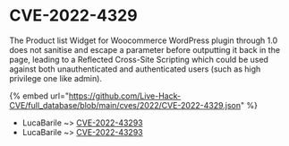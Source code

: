 # CVE-2022-4329

The Product list Widget for Woocommerce WordPress plugin through 1.0 does not sanitise and escape a parameter before outputting it back in the page, leading to a Reflected Cross-Site Scripting which could be used against both unauthenticated and authenticated users (such as high privilege one like admin).

{% embed url="https://github.com/Live-Hack-CVE/full_database/blob/main/cves/2022/CVE-2022-4329.json" %}


* LucaBarile ~> [CVE-2022-43293](https://www.alice-snow.ru/2022/database/cve-2022-4329/cve-2022-43293-lucabarile)
* LucaBarile ~> [CVE-2022-43293](https://www.alice-snow.ru/2022/database/cve-2022-4329/cve-2022-43293-lucabarile)